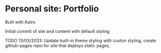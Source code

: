 # Personal site: Portfolio

Built with Astro

Initial commit of site and content with default styling

TODO 13/03/2033: Update built-in theme styling with custon styling, create github-pages repo for site that deploys static pages,